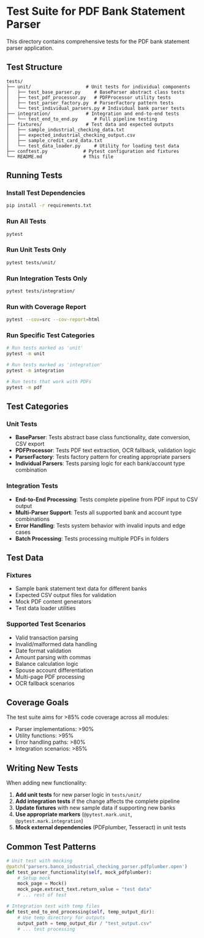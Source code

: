 # Test Suite for PDF Bank Statement Parser

This directory contains comprehensive tests for the PDF bank statement parser application.

## Test Structure

```
tests/
├── unit/                    # Unit tests for individual components
│   ├── test_base_parser.py     # BaseParser abstract class tests
│   ├── test_pdf_processor.py   # PDFProcessor utility tests
│   ├── test_parser_factory.py  # ParserFactory pattern tests
│   └── test_individual_parsers.py # Individual bank parser tests
├── integration/             # Integration and end-to-end tests
│   └── test_end_to_end.py      # Full pipeline testing
├── fixtures/                # Test data and expected outputs
│   ├── sample_industrial_checking_data.txt
│   ├── expected_industrial_checking_output.csv
│   ├── sample_credit_card_data.txt
│   └── test_data_loader.py     # Utility for loading test data
├── conftest.py             # Pytest configuration and fixtures
└── README.md               # This file
```

## Running Tests

### Install Test Dependencies
```bash
pip install -r requirements.txt
```

### Run All Tests
```bash
pytest
```

### Run Unit Tests Only
```bash
pytest tests/unit/
```

### Run Integration Tests Only
```bash
pytest tests/integration/
```

### Run with Coverage Report
```bash
pytest --cov=src --cov-report=html
```

### Run Specific Test Categories
```bash
# Run tests marked as 'unit'
pytest -m unit

# Run tests marked as 'integration'  
pytest -m integration

# Run tests that work with PDFs
pytest -m pdf
```

## Test Categories

### Unit Tests
- **BaseParser**: Tests abstract base class functionality, date conversion, CSV export
- **PDFProcessor**: Tests PDF text extraction, OCR fallback, validation logic
- **ParserFactory**: Tests factory pattern for creating appropriate parsers
- **Individual Parsers**: Tests parsing logic for each bank/account type combination

### Integration Tests
- **End-to-End Processing**: Tests complete pipeline from PDF input to CSV output
- **Multi-Parser Support**: Tests all supported bank and account type combinations
- **Error Handling**: Tests system behavior with invalid inputs and edge cases
- **Batch Processing**: Tests processing multiple PDFs in folders

## Test Data

### Fixtures
- Sample bank statement text data for different banks
- Expected CSV output files for validation
- Mock PDF content generators
- Test data loader utilities

### Supported Test Scenarios
- Valid transaction parsing
- Invalid/malformed data handling
- Date format validation
- Amount parsing with commas
- Balance calculation logic
- Spouse account differentiation
- Multi-page PDF processing
- OCR fallback scenarios

## Coverage Goals

The test suite aims for >85% code coverage across all modules:
- Parser implementations: >90%
- Utility functions: >95%
- Error handling paths: >80%
- Integration scenarios: >85%

## Writing New Tests

When adding new functionality:

1. **Add unit tests** for new parser logic in `tests/unit/`
2. **Add integration tests** if the change affects the complete pipeline
3. **Update fixtures** with new sample data if supporting new banks
4. **Use appropriate markers** (`@pytest.mark.unit`, `@pytest.mark.integration`)
5. **Mock external dependencies** (PDFplumber, Tesseract) in unit tests

## Common Test Patterns

```python
# Unit test with mocking
@patch('parsers.banco_industrial_checking_parser.pdfplumber.open')
def test_parser_functionality(self, mock_pdfplumber):
    # Setup mock
    mock_page = Mock()
    mock_page.extract_text.return_value = "test data"
    # ... rest of test

# Integration test with temp files
def test_end_to_end_processing(self, temp_output_dir):
    # Use temp directory for outputs
    output_path = temp_output_dir / "test_output.csv"
    # ... test processing
```